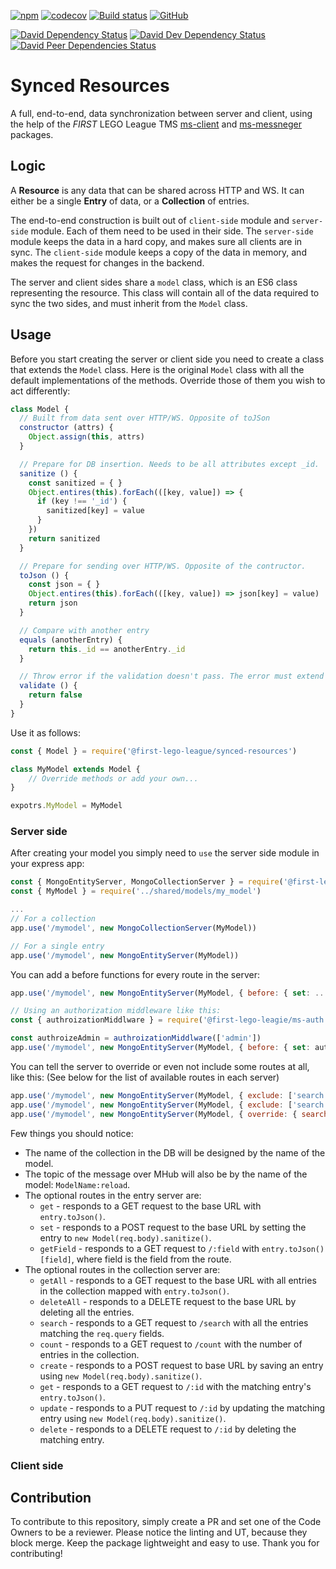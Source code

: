 [![npm](https://img.shields.io/npm/v/@first-lego-league/synced-resources.svg)](https://www.npmjs.com/package/@first-lego-league/synced-resources)
[![codecov](https://codecov.io/gh/FirstLegoLeague/synced-resources/branch/master/graph/badge.svg)](https://codecov.io/gh/FirstLegoLeague/synced-resources)
[![Build status](https://ci.appveyor.com/api/projects/status/65scfycp2uyg83ri/branch/master?svg=true)](https://ci.appveyor.com/project/2roy999/synced-resources/branch/master)
[![GitHub](https://img.shields.io/github/license/FirstLegoLeague/synced-resources.svg)](https://github.com/FirstLegoLeague/synced-resources/blob/master/LICENSE)

[![David Dependency Status](https://david-dm.org/FirstLegoLeague/synced-resources.svg)](https://david-dm.org/FirstLegoLeague/synced-resources)
[![David Dev Dependency Status](https://david-dm.org/FirstLegoLeague/synced-resources/dev-status.svg)](https://david-dm.org/FirstLegoLeague/synced-resources#info=devDependencies)
[![David Peer Dependencies Status](https://david-dm.org/FirstLegoLeague/synced-resources/peer-status.svg)](https://david-dm.org/FirstLegoLeague/synced-resources?type=peer)

# Synced Resources
A full, end-to-end, data synchronization between server and client, using the help of the _FIRST_ LEGO League TMS [ms-client](https://github/FirstLegoLeague/ms-client) and [ms-messneger](https://github/FirstLegoLeague/ms-messenger) packages.

## Logic
A **Resource** is any data that can be shared across HTTP and WS.
It can either be a single **Entry** of data, or a **Collection** of entries.

The end-to-end construction is built out of `client-side` module and `server-side` module.
Each of them need to be used in their side.
The `server-side` module keeps the data in a hard copy, and makes sure all clients are in sync.
The `client-side` module keeps a copy of the data in memory, and makes the request for changes in the backend.

The server and client sides share a `model` class, which is an ES6 class representing the resource. This class will contain all of the data required to sync the two sides, and must inherit from the `Model` class.

## Usage
Before you start creating the server or client side you need to create a class that extends the `Model` class. Here is the original `Model` class with all the default implementations of the methods. Override those of them you wish to act differently:

```javascript
class Model {
  // Built from data sent over HTTP/WS. Opposite of toJSon
  constructor (attrs) {
    Object.assign(this, attrs)
  }

  // Prepare for DB insertion. Needs to be all attributes except _id.
  sanitize () {
    const sanitized = { }
    Object.entires(this).forEach(([key, value]) => {
      if (key !== '_id') {
        sanitized[key] = value
      }
    })
    return sanitized
  }

  // Prepare for sending over HTTP/WS. Opposite of the contructor.
  toJson () {
    const json = { }
    Object.entires(this).forEach(([key, value]) => json[key] = value)
    return json
  }

  // Compare with another entry
  equals (anotherEntry) {
    return this._id == anotherEntry._id
  }

  // Throw error if the validation doesn't pass. The error must extend InvalidEntry in './errors/invalid_entry'
  validate () {
    return false
  }
}
```

Use it as follows:

```javascript
const { Model } = require('@first-lego-league/synced-resources')

class MyModel extends Model {
	// Override methods or add your own...
}

expotrs.MyModel = MyModel
```
### Server side
After creating your model you simply need to `use` the server side module in your express app:
```javascript
const { MongoEntityServer, MongoCollectionServer } = require('@first-lego-league/synces-resources')
const { MyModel } = require('../shared/models/my_model')

...
// For a collection
app.use('/mymodel', new MongoCollectionServer(MyModel))

// For a single entry
app.use('/mymodel', new MongoEntityServer(MyModel))
```
You can add a before functions for every route in the server:
```javascript
app.use('/mymodel', new MongoEntityServer(MyModel, { before: { set: ..., get: ..., } }))

// Using an authorization middleware like this:
const { authroizationMiddlware } = require('@first-lego-leagie/ms-auth')

const authroizeAdmin = authroizationMiddlware(['admin'])
app.use('/mymodel', new MongoEntityServer(MyModel, { before: { set: authroizeAdmin } }))
```
You can tell the server to override or even not include some routes at all, like this:
(See below for the list of available routes in each server)
```javascript
app.use('/mymodel', new MongoEntityServer(MyModel, { exclude: ['search'] }))
app.use('/mymodel', new MongoEntityServer(MyModel, { exclude: ['search', 'get'] }))
app.use('/mymodel', new MongoEntityServer(MyModel, { override: { search: ... } }))
```

Few things you should notice:
 * The name of the collection in the DB will be designed by the name of the model.
 * The topic of the message over MHub will also be by the name of the model: `ModelName:reload`.
 * The optional routes in the entry server are:
   * `get` - responds to a GET request to the base URL with `entry.toJson()`.
   * `set` - responds to a POST request to the base URL by setting the entry to `new Model(req.body).sanitize()`.
   * `getField` - responds to a GET request to `/:field` with `entry.toJson()[field]`, where field is the field from the route.
 * The optional routes in the collection server are:
   * `getAll` - responds to a GET request to the base URL with all entries in the collection mapped with `entry.toJson()`.
   * `deleteAll` - responds to a DELETE request to the base URL by deleting all the entries.
   * `search` - responds to a GET request to `/search` with all the entries matching the `req.query` fields.
   * `count` - responds to a GET request to `/count` with the number of entries in the collection.
   * `create` - responds to a POST request to base URL by saving an entry using `new Model(req.body).sanitize()`.
   * `get` - responds to a GET request to `/:id` with the matching entry's `entry.toJson()`.
   * `update` - responds to a PUT request to `/:id` by updating the matching entry using `new Model(req.body).sanitize()`.
   * `delete` - responds to a DELETE request to `/:id` by deleting the matching entry.

### Client side

## Contribution
To contribute to this repository, simply create a PR and set one of the Code Owners to be a reviewer.
Please notice the linting and UT, because they block merge.
Keep the package lightweight and easy to use.
Thank you for contributing!